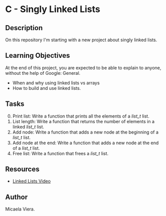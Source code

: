 # C - Singly Linked Lists

## Description

On this repository I'm starting with a new project about singly linked lists.

## Learning Objectives

At the end of this project, you are expected to be able to explain to anyone, 
without the help of Google:
General.
* When and why using linked lists vs arrays
* How to build and use linked lists.

## Tasks

0. Print list: Write a function that prints all the elements of a *list_t* list.
1. List length: Write a function that returns the number of elements in a 
linked *list_t* list.
2. Add node: Write a function that adds a new node at the beginning of a 
*list_t* list.
3. Add node at the end: Write a function that adds a new node at the end of a
*list_t* list.
4. Free list: Write a function that frees a *list_t* list.

## Resources

* [Linked Lists Video](https://www.youtube.com/watch?v=udapt4FGY20&t=130s)

## Author

Micaela Viera.
